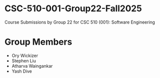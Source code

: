 # CSC-510-001-Group22-Fall2025
Course Submissions by Group 22 for CSC 510 (001): Software Engineering

# Group Members
- Ory Wickizer
- Stephen Liu
- Atharva Waingankar
- Yash Dive